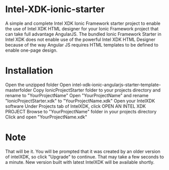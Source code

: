 # Intel-XDK-ionic-starter
A simple and complete Intel XDK Ionic Framework starter project to enable the use of Intel XDK HTML designer for your Ionic Framework project that can take full advantage AngularJS. The bundled Ionic Framework Starter in Intel XDK does not enable use of the powerful Intel XDK HTML Designer because of the way Angular JS requires HTML templates to be defined to enable one-page design.

# Installation
Open the unzipped folder
Open intel-xdk-ionic-angularjs-starter-template-masterfolder
Copy IonicProjectStarter folder to your projects directory and rename to "YourProjectName"
Open "YourProjectName" and rename "IonicProjectStarter.xdk" to "YourProjectName.xdk"
Open your IntelXDK software 
Under Projects tab of IntelXDK, click OPEN AN INTEL XDK PROJECT
Browse to "YourProjectName" folder in your projects directory
Click and open "YourProjectName.xdk"

# Note
That will be it. You will be prompted that it was created by an older version of intelXDK, so click "Upgrade" to continue. That may take a few seconds to a minute. New version built with latest IntelXDK will be available shortly.
